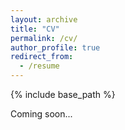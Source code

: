 ```yaml
---
layout: archive
title: "CV"
permalink: /cv/
author_profile: true
redirect_from:
  - /resume
---
```


{% include base_path %}

Coming soon...
